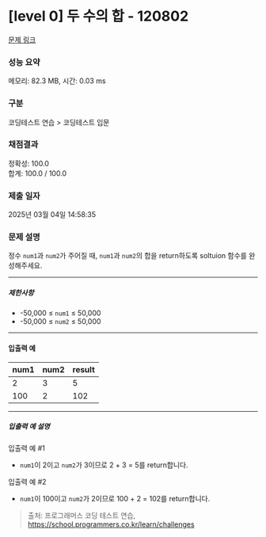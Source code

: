 # [level 0] 두 수의 합 - 120802 

[문제 링크](https://school.programmers.co.kr/learn/courses/30/lessons/120802?language=java) 

### 성능 요약

메모리: 82.3 MB, 시간: 0.03 ms

### 구분

코딩테스트 연습 > 코딩테스트 입문

### 채점결과

정확성: 100.0<br/>합계: 100.0 / 100.0

### 제출 일자

2025년 03월 04일 14:58:35

### 문제 설명

<p>정수 <code>num1</code>과 <code>num2</code>가 주어질 때, <code>num1</code>과 <code>num2</code>의 합을 return하도록 soltuion 함수를 완성해주세요.</p>

<hr>

<h5>제한사항</h5>

<ul>
<li>-50,000 ≤ <code>num1</code> ≤ 50,000</li>
<li>-50,000 ≤ <code>num2</code> ≤ 50,000</li>
</ul>

<hr>

<h4>입출력 예</h4>
<table class="table">
        <thead><tr>
<th>num1</th>
<th>num2</th>
<th>result</th>
</tr>
</thead>
        <tbody><tr>
<td>2</td>
<td>3</td>
<td>5</td>
</tr>
<tr>
<td>100</td>
<td>2</td>
<td>102</td>
</tr>
</tbody>
      </table>
<hr>

<h5>입출력 예 설명</h5>

<p>입출력 예 #1</p>

<ul>
<li><code>num1</code>이 2이고 <code>num2</code>가 3이므로 2 + 3 = 5를 return합니다.</li>
</ul>

<p>입출력 예 #2</p>

<ul>
<li><code>num1</code>이 100이고 <code>num2</code>가 2이므로 100 + 2 = 102를 return합니다.</li>
</ul>


> 출처: 프로그래머스 코딩 테스트 연습, https://school.programmers.co.kr/learn/challenges
